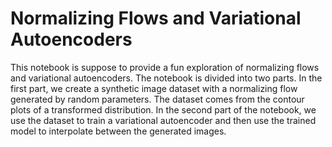 # Normalizing Flows and Variational Autoencoders

This notebook is suppose to provide a fun exploration of normalizing flows and variational autoencoders. The notebook is divided into two parts. In the first part, we create a synthetic image dataset with a normalizing flow generated by random parameters. The dataset comes from the contour plots of a transformed distribution. In the second part of the notebook, we use the dataset to train a variational autoencoder and then use the trained model to interpolate between the generated images.
